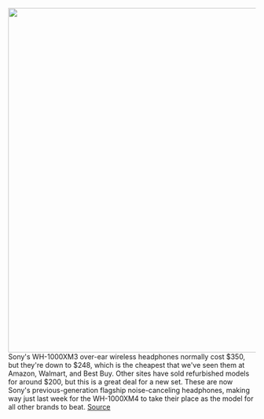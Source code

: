 <img src='https://cdn.vox-cdn.com/thumbor/DROy458EN3X3zDXlYvleiYhahLc=/0x0:2040x1360/1200x800/filters:focal(857x517:1183x843)/cdn.vox-cdn.com/uploads/chorus_image/image/67186565/jbareham_180823_2895_0075.0.jpg' width='700px' /><br/>
Sony's WH-1000XM3 over-ear wireless headphones normally cost $350, but they're down to $248, which is the cheapest that we've seen them at Amazon, Walmart, and Best Buy. Other sites have sold refurbished models for around $200, but this is a great deal for a new set. These are now Sony's previous-generation flagship noise-canceling headphones, making way just last week for the WH-1000XM4 to take their place as the model for all other brands to beat.
<a href='https://www.theverge.com/good-deals/2020/8/11/21363246/sony-wh1000xm3-wireless-noise-canceling-headphones-deal-sale-discount-amazon-best-buy-walmart'> Source <a/>